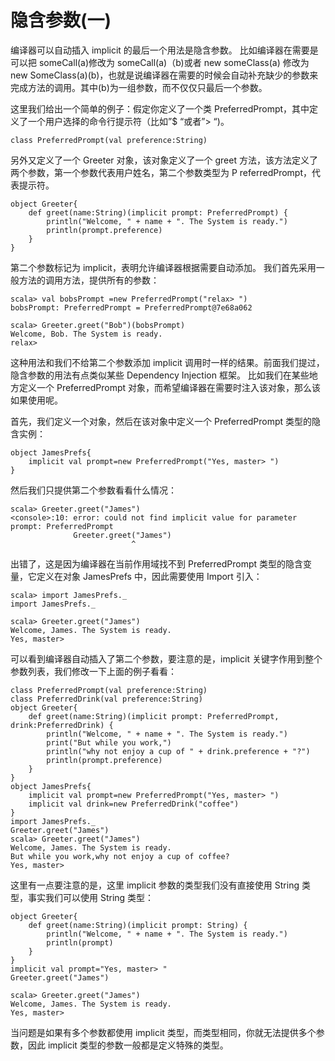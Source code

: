 # 隐含参数(一) 

编译器可以自动插入 implicit 的最后一个用法是隐含参数。 比如编译器在需要是可以把 someCall(a)修改为 someCall(a)（b)或者 new  someClass(a) 修改为 new SomeClass(a)(b)，也就是说编译器在需要的时候会自动补充缺少的参数来完成方法的调用。其中(b)为一组参数，而不仅仅只最后一个参数。

这里我们给出一个简单的例子：假定你定义了一个类 PreferredPrompt，其中定义了一个用户选择的命令行提示符（比如”$ “或者”> “)。

```
class PreferredPrompt(val preference:String)
```

另外又定义了一个 Greeter 对象，该对象定义了一个 greet 方法，该方法定义了两个参数，第一个参数代表用户姓名，第二个参数类型为 P referredPrompt，代表提示符。

```
object Greeter{
	def greet(name:String)(implicit prompt: PreferredPrompt) {
		println("Welcome, " + name + ". The System is ready.")
		println(prompt.preference)
	}
}
```

第二个参数标记为 implicit，表明允许编译器根据需要自动添加。 我们首先采用一般方法的调用方法，提供所有的参数：

```
scala> val bobsPrompt =new PreferredPrompt("relax> ")
bobsPrompt: PreferredPrompt = PreferredPrompt@7e68a062
```

```
scala> Greeter.greet("Bob")(bobsPrompt)
Welcome, Bob. The System is ready.
relax> 
```

这种用法和我们不给第二个参数添加 implicit 调用时一样的结果。前面我们提过，隐含参数的用法有点类似某些 Dependency Injection 框架。 比如我们在某些地方定义一个 PreferredPrompt 对象，而希望编译器在需要时注入该对象，那么该如果使用呢。

首先，我们定义一个对象，然后在该对象中定义一个 PreferredPrompt 类型的隐含实例：

```
object JamesPrefs{
	implicit val prompt=new PreferredPrompt("Yes, master> ")
}
```

然后我们只提供第二个参数看看什么情况：

```
scala> Greeter.greet("James")
<console>:10: error: could not find implicit value for parameter prompt: PreferredPrompt
              Greeter.greet("James")
                           ^
```

出错了，这是因为编译器在当前作用域找不到 PreferredPrompt 类型的隐含变量，它定义在对象 JamesPrefs 中，因此需要使用 Import 引入：

```
scala> import JamesPrefs._
import JamesPrefs._
```

```
scala> Greeter.greet("James")
Welcome, James. The System is ready.
Yes, master> 
```

可以看到编译器自动插入了第二个参数，要注意的是，implicit 关键字作用到整个参数列表，我们修改一下上面的例子看看：

```
class PreferredPrompt(val preference:String)
class PreferredDrink(val preference:String)
object Greeter{
	def greet(name:String)(implicit prompt: PreferredPrompt, drink:PreferredDrink) {
		println("Welcome, " + name + ". The System is ready.")
		print("But while you work,")
		println("why not enjoy a cup of " + drink.preference + "?")
		println(prompt.preference)
	}
}
object JamesPrefs{
	implicit val prompt=new PreferredPrompt("Yes, master> ")
	implicit val drink=new PreferredDrink("coffee")
}
import JamesPrefs._
Greeter.greet("James")
scala> Greeter.greet("James")
Welcome, James. The System is ready.
But while you work,why not enjoy a cup of coffee?
Yes, master> 
```

这里有一点要注意的是，这里 implicit 参数的类型我们没有直接使用  String 类型，事实我们可以使用 String 类型：

```
object Greeter{
	def greet(name:String)(implicit prompt: String) {
		println("Welcome, " + name + ". The System is ready.")
		println(prompt)
	}
}
implicit val prompt="Yes, master> "
Greeter.greet("James")
```

```
scala> Greeter.greet("James")
Welcome, James. The System is ready.
Yes, master> 
```

当问题是如果有多个参数都使用 implicit 类型，而类型相同，你就无法提供多个参数，因此 implicit 类型的参数一般都是定义特殊的类型。
